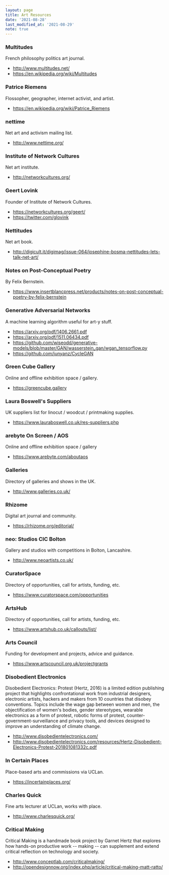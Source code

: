 ```yaml
---
layout: page
title: Art Resources
date: '2021-08-28'
last_modified_at: '2021-08-29'
note: true
---
```


### Multitudes

French philosophy politics art journal.

* <http://www.multitudes.net/>
* <https://en.wikipedia.org/wiki/Multitudes>


### Patrice Riemens

Flossopher, geographer, internet activist, and artist.

* <https://en.wikipedia.org/wiki/Patrice_Riemens>

### nettime

Net art and activism mailing list.

* <http://www.nettime.org/>

### Institute of Network Cultures

Net art institute.

* <http://networkcultures.org/>

### Geert Lovink

Founder of Institute of Network Cultures.

* <https://networkcultures.org/geert/>
* <https://twitter.com/glovink>

### Nettitudes

Net art book.

* <http://digicult.it/digimag/issue-064/josephine-bosma-nettitudes-lets-talk-net-art/>


### Notes on Post-Conceptual Poetry

By Felix Bernstein.

* <https://www.insertblancpress.net/products/notes-on-post-conceptual-poetry-by-felix-bernstein>

### Generative Adversarial Networks

A machine learning algorithm useful for art-y stuff.

* <https://arxiv.org/pdf/1406.2661.pdf>
* <https://arxiv.org/pdf/1511.06434.pdf>
* <https://github.com/wiseodd/generative-models/blob/master/GAN/wasserstein_gan/wgan_tensorflow.py>
* <https://github.com/junyanz/CycleGAN>

### Green Cube Gallery

Online and offline exhibition space / gallery.

* <https://greencube.gallery>

### Laura Boswell's Suppliers

UK suppliers list for linocut / woodcut / printmaking supplies.

* <https://www.lauraboswell.co.uk/res-suppliers.php>

### arebyte On Screen / AOS

Online and offline exhibition space / gallery

* <https://www.arebyte.com/aboutaos>

### Galleries

Directory of galleries and shows in the UK.

* <http://www.galleries.co.uk/>

### Rhizome

Digital art journal and community.

* <https://rhizome.org/editorial/>

### neo: Studios CIC Bolton

Gallery and studios with competitions in Bolton, Lancashire.

* <http://www.neoartists.co.uk/>

### CuratorSpace

Directory of opportunities, call for artists, funding, etc.

* <https://www.curatorspace.com/opportunities>

### ArtsHub

Directory of opportunities, call for artists, funding, etc.

* <https://www.artshub.co.uk/callouts/list/>

### Arts Council

Funding for development and projects, advice and guidance.

* <https://www.artscouncil.org.uk/projectgrants>

### Disobedient Electronics

Disobedient Electronics: Protest (Hertz, 2016) is a limited edition publishing project that highlights confrontational work from industrial designers, electronic artists, hackers and makers from 10 countries that disobey conventions. Topics include the wage gap between women and men, the objectification of women's bodies, gender stereotypes, wearable electronics as a form of protest, robotic forms of protest, counter-government-surveillance and privacy tools, and devices designed to improve an understanding of climate change.

* <http://www.disobedientelectronics.com/>
* <http://www.disobedientelectronics.com/resources/Hertz-Disobedient-Electronics-Protest-201801081332c.pdf>

### In Certain Places

Place-based arts and commissions via UCLan.

* <https://incertainplaces.org/>

### Charles Quick

Fine arts lecturer at UCLan, works with place.

* <http://www.charlesquick.org/>

### Critical Making

 Critical Making is a handmade book project by Garnet Hertz that explores how hands-on productive work -- making -- can supplement and extend critical reflection on technology and society.

* <http://www.conceptlab.com/criticalmaking/>
* <http://opendesignnow.org/index.php/article/critical-making-matt-ratto/>
